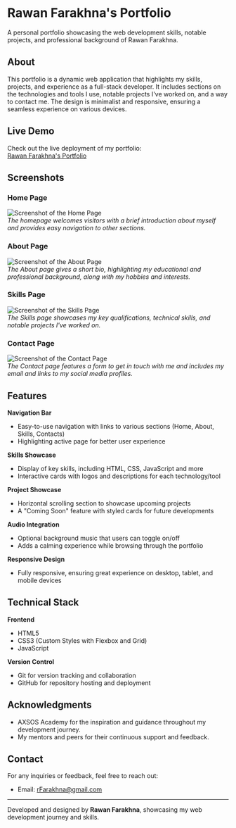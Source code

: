 # Rawan Farakhna's Portfolio

A personal portfolio showcasing the web development skills, notable projects, and professional background of Rawan Farakhna.

## About

This portfolio is a dynamic web application that highlights my skills, projects, and experience as a full-stack developer. It includes sections on the technologies and tools I use, notable projects I've worked on, and a way to contact me. The design is minimalist and responsive, ensuring a seamless experience on various devices.

## Live Demo

Check out the live deployment of my portfolio:  
[Rawan Farakhna's Portfolio](https://rawanfarakhnah.github.io/Personal-Portfolio/)

## Screenshots

### Home Page
![Screenshot of the Home Page](https://rawanfarakhnah.github.io/Personal-Portfolio/assets/screenshots/home.png)  
*The homepage welcomes visitors with a brief introduction about myself and provides easy navigation to other sections.*

### About Page
![Screenshot of the About Page](https://rawanfarakhnah.github.io/Personal-Portfolio/assets/screenshots/about.png)  
*The About page gives a short bio, highlighting my educational and professional background, along with my hobbies and interests.*

### Skills Page
![Screenshot of the Skills Page](https://rawanfarakhnah.github.io/Personal-Portfolio/assets/screenshots/skillls.png)  
*The Skills page showcases my key qualifications, technical skills, and notable projects I've worked on.*

### Contact Page
![Screenshot of the Contact Page](https://rawanfarakhnah.github.io/Personal-Portfolio/assets/screenshots/contacts.png)  
*The Contact page features a form to get in touch with me and includes my email and links to my social media profiles.*

## Features

**Navigation Bar**
- Easy-to-use navigation with links to various sections (Home, About, Skills, Contacts)
- Highlighting active page for better user experience

**Skills Showcase**
- Display of key skills, including HTML, CSS, JavaScript and more
- Interactive cards with logos and descriptions for each technology/tool

**Project Showcase**
- Horizontal scrolling section to showcase upcoming projects
- A "Coming Soon" feature with styled cards for future developments

**Audio Integration**
- Optional background music that users can toggle on/off
- Adds a calming experience while browsing through the portfolio

**Responsive Design**
- Fully responsive, ensuring great experience on desktop, tablet, and mobile devices

## Technical Stack

**Frontend**
- HTML5
- CSS3 (Custom Styles with Flexbox and Grid)
- JavaScript

**Version Control**
- Git for version tracking and collaboration
- GitHub for repository hosting and deployment

## Acknowledgments

- AXSOS Academy for the inspiration and guidance throughout my development journey.
- My mentors and peers for their continuous support and feedback.

## Contact

For any inquiries or feedback, feel free to reach out:
- Email: [rFarakhna@gmail.com](mailto:rFarakhna@gmail.com)

---

Developed and designed by **Rawan Farakhna**, showcasing my web development journey and skills.
